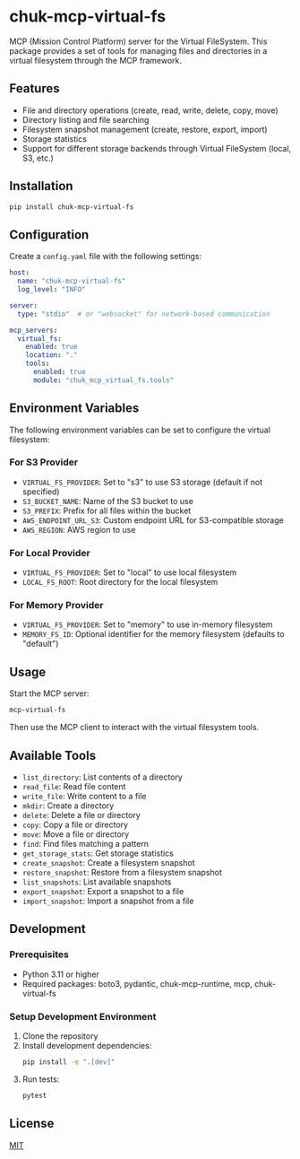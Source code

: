 # chuk-mcp-virtual-fs

MCP (Mission Control Platform) server for the Virtual FileSystem. This package provides a set of tools for managing files and directories in a virtual filesystem through the MCP framework.

## Features

- File and directory operations (create, read, write, delete, copy, move)
- Directory listing and file searching
- Filesystem snapshot management (create, restore, export, import)
- Storage statistics
- Support for different storage backends through Virtual FileSystem (local, S3, etc.)

## Installation

```bash
pip install chuk-mcp-virtual-fs
```

## Configuration

Create a `config.yaml` file with the following settings:

```yaml
host:
  name: "chuk-mcp-virtual-fs"
  log_level: "INFO"

server:
  type: "stdio"  # or "websocket" for network-based communication

mcp_servers:
  virtual_fs:
    enabled: true
    location: "."
    tools:
      enabled: true
      module: "chuk_mcp_virtual_fs.tools"
```

## Environment Variables

The following environment variables can be set to configure the virtual filesystem:

### For S3 Provider
- `VIRTUAL_FS_PROVIDER`: Set to "s3" to use S3 storage (default if not specified)
- `S3_BUCKET_NAME`: Name of the S3 bucket to use
- `S3_PREFIX`: Prefix for all files within the bucket
- `AWS_ENDPOINT_URL_S3`: Custom endpoint URL for S3-compatible storage
- `AWS_REGION`: AWS region to use

### For Local Provider
- `VIRTUAL_FS_PROVIDER`: Set to "local" to use local filesystem
- `LOCAL_FS_ROOT`: Root directory for the local filesystem

### For Memory Provider
- `VIRTUAL_FS_PROVIDER`: Set to "memory" to use in-memory filesystem
- `MEMORY_FS_ID`: Optional identifier for the memory filesystem (defaults to "default")

## Usage

Start the MCP server:

```bash
mcp-virtual-fs
```

Then use the MCP client to interact with the virtual filesystem tools.

## Available Tools

- `list_directory`: List contents of a directory
- `read_file`: Read file content
- `write_file`: Write content to a file
- `mkdir`: Create a directory
- `delete`: Delete a file or directory
- `copy`: Copy a file or directory
- `move`: Move a file or directory
- `find`: Find files matching a pattern
- `get_storage_stats`: Get storage statistics
- `create_snapshot`: Create a filesystem snapshot
- `restore_snapshot`: Restore from a filesystem snapshot
- `list_snapshots`: List available snapshots
- `export_snapshot`: Export a snapshot to a file
- `import_snapshot`: Import a snapshot from a file

## Development

### Prerequisites

- Python 3.11 or higher
- Required packages: boto3, pydantic, chuk-mcp-runtime, mcp, chuk-virtual-fs

### Setup Development Environment

1. Clone the repository
2. Install development dependencies:
   ```bash
   pip install -e ".[dev]"
   ```
3. Run tests:
   ```bash
   pytest
   ```

## License

[MIT](LICENSE)